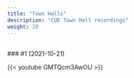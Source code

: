 ```yaml
---
title: "Town Halls"
description: "CUE Town Hall recordings"
weight: 20
---
```



<div style="width: 67%">

<br />
### #1 (2021-10-21)

{{< youtube GMTQcm3AwOU >}}

</div>
